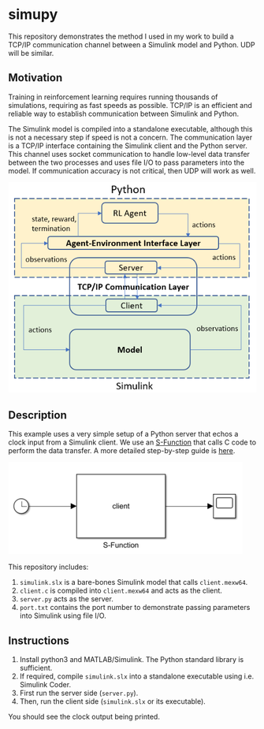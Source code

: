 # simupy

This repository demonstrates the method I used in my work to build a TCP/IP communication channel between a Simulink model and Python. UDP will be similar. 


## Motivation

Training in reinforcement learning requires running thousands of simulations, requiring as fast speeds as possible. TCP/IP is an efficient and reliable way to establish communication between Simulink and Python. 

The Simulink model is compiled into a standalone executable, although this is not a necessary step if speed is not a concern. The communication layer is a TCP/IP interface containing the Simulink client and the Python server. This channel uses socket communication to handle low-level data transfer between the two processes and uses file I/O to pass parameters into the model. If communication accuracy is not critical, then UDP will work as well. 

![Reinforcement Learning Environment](assets/rl_env.png)

## Description

This example uses a very simple setup of a Python server that echos a clock input from a Simulink client. We use an [S-Function](https://www.mathworks.com/help/simulink/sfg/what-is-an-s-function.html) that calls C code to perform the data transfer. A more detailed step-by-step guide is [here](simupy/tutorial.md).

![Simulink Setup](assets/simulink.png)

This repository includes:
1. `simulink.slx` is a bare-bones Simulink model that calls `client.mexw64`.
2. `client.c` is compiled into `client.mexw64` and acts as the client. 
3. `server.py` acts as the server. 
4. `port.txt` contains the port number to demonstrate passing parameters into Simulink using file I/O.

## Instructions

1. Install python3 and MATLAB/Simulink. The Python standard library is sufficient. 
2. If required, compile `simulink.slx` into a standalone executable using i.e. Simulink Coder. 
3. First run the server side (`server.py`). 
4. Then, run the client side (`simulink.slx` or its executable). 

You should see the clock output being printed. 